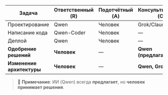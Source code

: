 | Задача                    | Ответственный (R) | Подотчётный (A)  | Консультируемый (C)   | Информируемый (I)  |
|---------------------------|-------------------|------------------|-----------------------|--------------------|
| Проектирование            | Qwen              | Человек          | Grok/Claude           | —                  |
| Написание кода            | Qwen-Coder        | Человек          | —                     | —                  |
| Деплой                    | Qwen              | Человек          | —                     | —                  |
| **Одобрение решений**     | **Человек**       | —                | **Qwen (предлагает)** | —                  |
| **Изменение архитектуры** | **Человек**       | —                | **Qwen, Grok**        | —                  |

> 📌 **Примечание**: ИИ (Qwen) всегда **предлагает**, но **человек принимает решения**.

